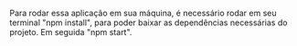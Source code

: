 Para rodar essa aplicação em sua máquina, é necessário rodar em seu terminal "npm install", para poder baixar as dependências necessárias do projeto. Em seguida "npm start".
